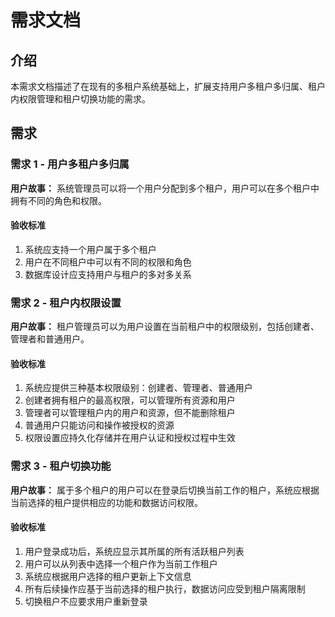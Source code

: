 # 需求文档
## 介绍
本需求文档描述了在现有的多租户系统基础上，扩展支持用户多租户多归属、租户内权限管理和租户切换功能的需求。

## 需求

### 需求 1 - 用户多租户多归属
**用户故事：** 系统管理员可以将一个用户分配到多个租户，用户可以在多个租户中拥有不同的角色和权限。

#### 验收标准
1. 系统应支持一个用户属于多个租户
2. 用户在不同租户中可以有不同的权限和角色
3. 数据库设计应支持用户与租户的多对多关系

### 需求 2 - 租户内权限设置
**用户故事：** 租户管理员可以为用户设置在当前租户中的权限级别，包括创建者、管理者和普通用户。

#### 验收标准
1. 系统应提供三种基本权限级别：创建者、管理者、普通用户
2. 创建者拥有租户的最高权限，可以管理所有资源和用户
3. 管理者可以管理租户内的用户和资源，但不能删除租户
4. 普通用户只能访问和操作被授权的资源
5. 权限设置应持久化存储并在用户认证和授权过程中生效

### 需求 3 - 租户切换功能
**用户故事：** 属于多个租户的用户可以在登录后切换当前工作的租户，系统应根据当前选择的租户提供相应的功能和数据访问权限。

#### 验收标准
1. 用户登录成功后，系统应显示其所属的所有活跃租户列表
2. 用户可以从列表中选择一个租户作为当前工作租户
3. 系统应根据用户选择的租户更新上下文信息
4. 所有后续操作应基于当前选择的租户执行，数据访问应受到租户隔离限制
5. 切换租户不应要求用户重新登录
